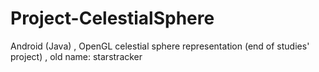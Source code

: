 # Project-CelestialSphere
Android (Java) , OpenGL celestial sphere representation (end of studies' project)  ,
old name: starstracker

